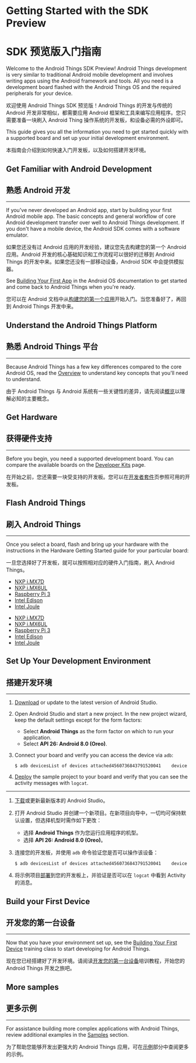 # Getting Started with the SDK Preview

# SDK 预览版入门指南

Welcome to the Android Things SDK Preview! Android Things development is very similar to traditional Android mobile development and involves writing apps using the Android framework and tools. All you need is a development board flashed with the Android Things OS and the required peripherals for your device.

欢迎使用 Android Things SDK 预览版！Android Things 的开发与传统的 Android 开发非常相似，都需要应用 Android 框架和工具来编写应用程序。您只需要准备一块刷入 Android Thing 操作系统的开发板，和设备必需的外设即可。

This guide gives you all the information you need to get started quickly with a supported board and set up your initial development environment.

本指南会介绍到如何快速入门开发板，以及如何搭建开发环境。

## Get Familiar with Android Development

## 熟悉 Android 开发

* * *

If you've never developed an Android app, start by building your first Android mobile app. The basic concepts and general workflow of core Android development transfer over well to Android Things development. If you don't have a mobile device, the Android SDK comes with a software emulator.

如果您还没有过 Android 应用的开发经验，建议您先去构建您的第一个 Android 应用。Android 开发的核心基础知识和工作流程可以很好的迁移到 Android Things 的开发中来。如果您还没有一部移动设备，Android SDK 中会提供模拟器。

See [Building Your First App](https://developer.android.google.cn/training/basics/firstapp/index.html) in the Android OS documentation to get started and come back to Android Things when you're ready.

您可以在 Android 文档中从[构建您的第一个应用](https://developer.android.google.cn/training/basics/firstapp/index.html)开始入门。当您准备好了，再回到 Android Things 开发中来。

## Understand the Android Things Platform

## 熟悉 Android Things 平台

* * *

Because Android Things has a few key differences compared to the core Android OS, read the [Overview](https://developer.android.google.cn/things/sdk/index.html) to understand key concepts that you'll need to understand.

由于 Android Things 与 Android 系统有一些关键性的差异，请先阅读[概览](https://developer.android.google.cn/things/sdk/index.html)以理解必知的主要概念。

## Get Hardware

## 获得硬件支持

* * *

Before you begin, you need a supported development board. You can compare the available boards on the [Developer Kits](https://developer.android.google.cn/things/hardware/developer-kits.html) page.

在开始之前，您还需要一块受支持的开发板。您可以在[开发者套件](https://developer.android.google.cn/things/hardware/developer-kits.html)页参照可用的开发板。

## Flash Android Things

## 刷入 Android Things

* * *

Once you select a board, flash and bring up your hardware with the instructions in the Hardware Getting Started guide for your particular board:

一旦您选择好了开发板，就可以按照相对应的硬件入门指南，刷入 Android Things。

*   [NXP i.MX7D](https://developer.android.google.cn/things/hardware/imx7d.html)
*   [NXP i.MX6UL](https://developer.android.google.cn/things/hardware/imx6ul.html)
*   [Raspberry Pi 3](https://developer.android.google.cn/things/hardware/raspberrypi.html)
*   [Intel Edison](https://developer.android.google.cn/things/hardware/edison.html)
*   [Intel Joule](https://developer.android.google.cn/things/hardware/joule.html)





- [NXP i.MX7D](https://developer.android.google.cn/things/hardware/imx7d.html)
- [NXP i.MX6UL](https://developer.android.google.cn/things/hardware/imx6ul.html)
- [Raspberry Pi 3](https://developer.android.google.cn/things/hardware/raspberrypi.html)
- [Intel Edison](https://developer.android.google.cn/things/hardware/edison.html)
- [Intel Joule](https://developer.android.google.cn/things/hardware/joule.html)

## Set Up Your Development Environment

## 搭建开发环境

* * *

1.  [Download](https://developer.android.google.cn/studio/index.html) or update to the latest version of Android Studio.

2.  Open Android Studio and start a new project. In the new project wizard, keep the default settings except for the form factors:
    *   Select **Android Things** as the form factor on which to run your application.
    *   Select **API 26: Android 8.0 (Oreo)**.

3.  Connect your board and verify you can access the device via `adb`:

        $ adb devicesList of devices attached4560736843791520041    device

4.  [Deploy](https://developer.android.google.cn/studio/run/index.html) the sample project to your board and verify that you can see the activity messages with `logcat`.

***

1. [下载](https://developer.android.google.cn/studio/index.html)或更新最新版本的 Android Studio。
2. 打开 Android Studio 并创建一个新项目。在新项目向导中，一切均可保持默认设置，但选择机型时需作如下更改：
    *   选择 **Android Things** 作为您运行应用程序的机型。
    *   选择 **API 26: Android 8.0 (Oreo)**。
3.  连接您的开发板，并使用 `adb` 命令验证您是否可以操作该设备：

        $ adb devicesList of devices attached4560736843791520041    device

4.  将示例项目[部署](https://developer.android.google.cn/studio/run/index.html)到您的开发板上，并验证是否可以在 `logcat` 中看到 Activity 的消息。

## Build your First Device

## 开发您的第一台设备

* * *

Now that you have your environment set up, see the [Building Your First Device](https://developer.android.google.cn/things/training/first-device/index.html) training class to start developing for Android Things.

现在您已经搭建好了开发环境。请阅读[开发您的第一台设备](https://developer.android.google.cn/things/training/first-device/index.html)培训教程，开始您的 Android Things 开发之旅吧。

## More samples

## 更多示例

* * *

For assistance building more complex applications with Android Things, review additional examples in the [Samples](https://developer.android.google.cn/things/sdk/samples.html) section.

为了帮助您能够开发出更强大的 Android Things 应用，可在[示例](https://developer.android.google.cn/things/sdk/samples.html)部分中查阅更多的示例。
